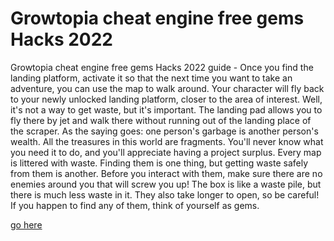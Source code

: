 # Growtopia cheat engine free gems Hacks 2022

Growtopia cheat engine free gems Hacks 2022 guide - Once you find the landing platform, activate it so that the next time you want to take an adventure, you can use the map to walk around. Your character will fly back to your newly unlocked landing platform, closer to the area of interest. Well, it's not a way to get waste, but it's important. The landing pad allows you to fly there by jet and walk there without running out of the landing place of the scraper. As the saying goes: one person's garbage is another person's wealth. All the treasures in this world are fragments. You'll never know what you need it to do, and you'll appreciate having a project surplus. Every map is littered with waste. Finding them is one thing, but getting waste safely from them is another. Before you interact with them, make sure there are no enemies around you that will screw you up! The box is like a waste pile, but there is much less waste in it. They also take longer to open, so be careful! If you happen to find any of them, think of yourself as gems.

<a href="https://windmod.icu/growtopia/">go here</a>
